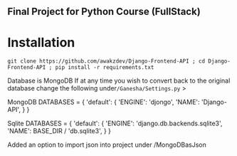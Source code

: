 ## Final Project for Python Course (FullStack)
# Installation 
`git clone https://github.com/awakzdev/Django-Frontend-API ; cd Django-Frontend-API ; pip install -r requirements.txt`


Database is MongoDB
If at any time you wish to convert back to the original database change the following under`/Ganesha/Settings.py` >

MongoDB
DATABASES = {
    'default': {
        'ENGINE': 'djongo',
        'NAME': 'Django-API',
    }
}


Sqlite
DATABASES = {
    'default': {
        'ENGINE': 'django.db.backends.sqlite3',
        'NAME': BASE_DIR / 'db.sqlite3',
    }
}

Added an option to import json into project under /MongoDBasJson
